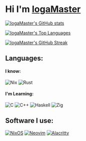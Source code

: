# Hi I'm [IogaMaster](https://youtube.com/IogaMaster)

[![IogaMaster's GitHub stats](https://github-readme-stats.vercel.app/api?username=IogaMaster&show_icons=true&bg_color=1e1e2e&text_color=cdd6f4&icon_color=cba6f7&title_color=94e2d5)](https://github.com/IogaMaster)

[![IogaMaster's Top Languages](https://github-readme-stats.vercel.app/api/top-langs/?username=IogaMaster&layout=compact&bg_color=1e1e2e&text_color=cdd6f4&icon_color=cba6f7&title_color=94e2d5)](https://github.com/IogaMaster?tab=repositories)

[![IogaMaster's GitHub Streak](https://streak-stats.demolab.com?user=IogaMaster&background=1E1E2E&stroke=94E2D5&ring=CBA6F7&fire=CBA6F7&currStreakNum=CDD6F4&sideNums=CDD6F4&sideLabels=CDD6F4&currStreakLabel=94E2D5&dates=94E2D5)](https://git.io/streak-stats)

## Languages:

#### I know:

![Nix](https://img.shields.io/badge/NIX-5277C3.svg?style=for-the-badge&logo=NixOS&logoColor=white)
![Rust](https://img.shields.io/badge/rust-%23000000.svg?style=for-the-badge&logo=rust&logoColor=white)

#### I'm Learning:

![C](https://img.shields.io/badge/c-%2300599C.svg?style=for-the-badge&logo=c&logoColor=white)
![C++](https://img.shields.io/badge/c++-%2300599C.svg?style=for-the-badge&logo=c%2B%2B&logoColor=white)
![Haskell](https://img.shields.io/badge/Haskell-5e5086?style=for-the-badge&logo=haskell&logoColor=white)
![Zig](https://img.shields.io/badge/Zig-%23F7A41D.svg?style=for-the-badge&logo=zig&logoColor=white)

## Software I use:

[![NixOS](https://img.shields.io/badge/NIXOS-5277C3.svg?style=for-the-badge&logo=NixOS&logoColor=white)](https://nixos.org/)
[![Neovim](https://img.shields.io/badge/NeoVim-%2357A143.svg?&style=for-the-badge&logo=neovim&logoColor=white)](https://github.com/neovim/neovim)
[![Alacritty](https://img.shields.io/badge/alacritty-%230175C2.svg?style=for-the-badge&logo=alacritty&logoColor=white)](https://github.com/alacritty/alacritty)

